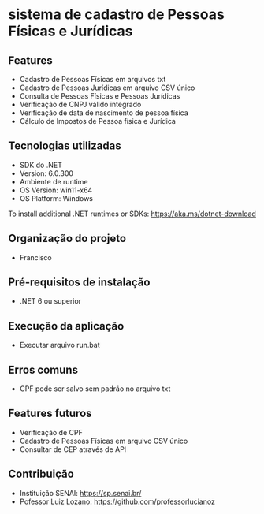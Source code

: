 # sistema de cadastro de Pessoas Físicas e Jurídicas
## Features
- Cadastro de Pessoas Físicas em arquivos txt
- Cadastro de Pessoas Jurídicas em arquivo CSV único
- Consulta de Pessoas Físicas e Pessoas Jurídicas
- Verificação de CNPJ válido integrado
- Verificação de data de nascimento de pessoa física
- Cálculo de Impostos de Pessoa física e Jurídica

## Tecnologias utilizadas
- SDK do .NET
- Version:   6.0.300
- Ambiente de runtime
- OS Version:  win11-x64
- OS Platform: Windows

To install additional .NET runtimes or SDKs: https://aka.ms/dotnet-download

## Organização do projeto
- Francisco

## Pré-requisitos de instalação
- .NET 6 ou superior

## Execução da aplicação
- Executar arquivo run.bat

## Erros comuns
 - CPF pode ser salvo sem padrão no arquivo txt
 
## Features futuros
- Verificação de CPF
- Cadastro de Pessoas Físicas em arquivo CSV único
- Consultar de CEP através de API

## Contribuição
- Instituição SENAI: https://sp.senai.br/
- Pofessor Luiz Lozano: https://github.com/professorlucianoz



